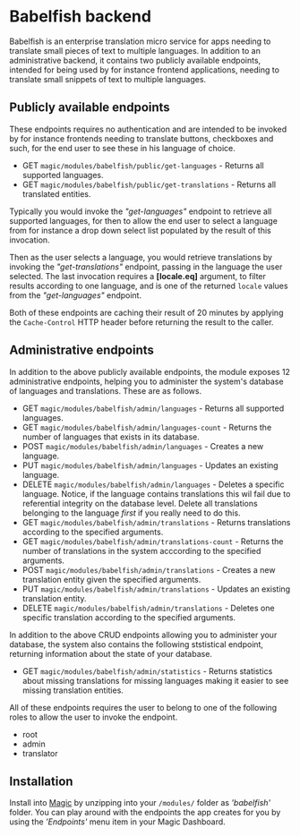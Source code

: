 
# Babelfish backend

Babelfish is an enterprise translation micro service for apps needing to translate small pieces of text
to multiple languages. In addition to an administrative backend, it contains two publicly available
endpoints, intended for being used by for instance frontend applications, needing to translate small
snippets of text to multiple languages.

## Publicly available endpoints

These endpoints requires no authentication and are intended to be invoked by for instance frontends
needing to translate buttons, checkboxes and such, for the end user to see these in his language of
choice.

* GET `magic/modules/babelfish/public/get-languages` - Returns all supported languages.
* GET `magic/modules/babelfish/public/get-translations` - Returns all translated entities.

Typically you would invoke the _"get-languages"_ endpoint to retrieve all supported languages, for
then to allow the end user to select a language from for instance a drop down select list populated
by the result of this invocation.

Then as the user selects a language, you would retrieve translations by invoking the _"get-translations"_
endpoint, passing in the language the user selected. The last invocation requires a **[locale.eq]**
argument, to filter results according to one language, and is one of the returned `locale` values from
the _"get-languages"_ endpoint.

Both of these endpoints are caching their result of 20 minutes by applying the `Cache-Control` HTTP
header before returning the result to the caller.

## Administrative endpoints

In addition to the above publicly available endpoints, the module exposes 12 administrative endpoints,
helping you to administer the system's database of languages and translations. These are as follows.

* GET `magic/modules/babelfish/admin/languages` - Returns all supported languages.
* GET `magic/modules/babelfish/admin/languages-count` - Returns the number of languages that exists in its database.
* POST `magic/modules/babelfish/admin/languages` - Creates a new language.
* PUT `magic/modules/babelfish/admin/languages` - Updates an existing language.
* DELETE `magic/modules/babelfish/admin/languages` - Deletes a specific language. Notice, if the language contains translations this wil fail due to referential integrity on the database level. Delete all translations belonging to the language _first_ if you really need to do this.
* GET `magic/modules/babelfish/admin/translations` - Returns translations according to the specified arguments.
* GET `magic/modules/babelfish/admin/translations-count` - Returns the number of translations in the system acccording to the specified arguments.
* POST `magic/modules/babelfish/admin/translations` - Creates a new translation entity given the specified arguments.
* PUT `magic/modules/babelfish/admin/translations` - Updates an existing translation entity.
* DELETE `magic/modules/babelfish/admin/translations` - Deletes one specific translation according to the specified arguments.

In addition to the above CRUD endpoints allowing you to administer your database, the system also contains the following
ststistical endpoint, returning information about the state of your database.

* GET `magic/modules/babelfish/admin/statistics` - Returns statistics about missing translations for missing languages making it easier to see missing translation entities.

All of these endpoints requires the user to belong to one of the following roles to allow the user to invoke the endpoint.

* root
* admin
* translator

## Installation

Install into [Magic](https://github.com/polterguy/magic) by unzipping into your `/modules/` folder
as _'babelfish'_ folder. You can play around with the endpoints the app creates for you by using the _'Endpoints'_
menu item in your Magic Dashboard.
